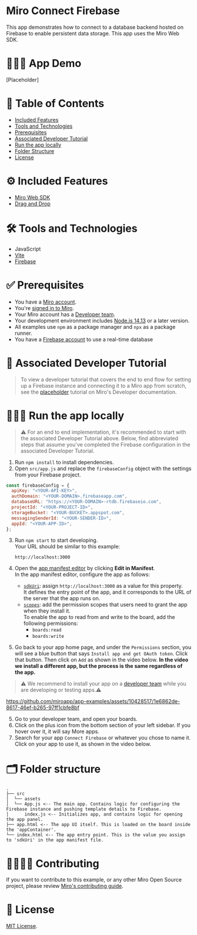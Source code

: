 # Miro Connect Firebase
This app demonstrates how to connect to a database backend hosted on Firebase to enable persistent data storage. This app uses the Miro Web SDK.

# 👨🏻‍💻 App Demo
[Placeholder]


# 📒 Table of Contents
* [Included Features](#features)
* [Tools and Technologies](#tools)
* [Prerequisites](#prerequisites)
* [Associated Developer Tutorial](#tutorial)
* [Run the app locally](#run)
* [Folder Structure](#folder)
* [License](#license)

# ⚙️ Included Features <a name="features"></a>

- [Miro Web SDK](https://developers.miro.com/docs/web-sdk-reference)
- [Drag and Drop](https://developers.miro.com/docs/add-drag-and-drop-to-your-app)


# 🛠️ Tools and Technologies <a name="tools"></a>

- JavaScript
- [Vite](https://vitejs.dev/)
- [Firebase](https://firebase.google.com/)

# ✅ Prerequisites <a name="prerequisites"></a>

- You have a [Miro account](https://miro.com/signup/).
- You're [signed in to Miro](https://miro.com/login/).
- Your Miro account has a [Developer team](https://developers.miro.com/docs/create-a-developer-team).
- Your development environment includes [Node.js 14.13](https://nodejs.org/en/download) or a later version.
- All examples use `npm` as a package manager and `npx` as a package runner.
- You have a [Firebase account](https://firebase.google.com/) to use a real-time database

# 📖 Associated Developer Tutorial <a name="tutorial"></a>

> To view a developer tutorial
> that covers the end to end flow for setting up a Firebase instance and connecting it to a Miro app from scratch, see the [placeholder]() tutorial on Miro's Developer documentation. 

# 🏃🏽‍♂️ Run the app locally <a name="run"></a>
> ⚠️ For an end to end implementation, it's recommended to start with the associated Developer Tutorial above. Below, find abbreviated steps that assume you've completed the Firebase configuration in the associated Developer Tutorial.

1. Run `npm install` to install dependencies.
2. Open `src/app.js` and replace the `firebaseConfig` object with the settings from your Firebase project.

```js
const firebaseConfig = {
  apiKey: "<YOUR-API-KEY>",
  authDomain: "<YOUR-DOMAIN>.firebaseapp.com",
  databaseURL: "https://<YOUR-DOMAIN>-rtdb.firebaseio.com",
  projectId: "<YOUR-PROJECT-ID>",
  storageBucket: "<YOUR-BUCKET>.appspot.com",
  messagingSenderId: "<YOUR-SENDER-ID>",
  appId: "<YOUR-APP-ID>",
};
```

3. Run `npm start` to start developing. \
   Your URL should be similar to this example:
   ```
   http://localhost:3000
   ```
4. Open the [app manifest editor](https://developers.miro.com/docs/manually-create-an-app#step-2-configure-your-app-in-miro) by clicking **Edit in Manifest**. \
   In the app manifest editor, configure the app as follows:

   - [`sdkUri`](https://developers.miro.com/docs/app-manifest#sdkuri): assign `http://localhost:3000` as a value for this property. \
     It defines the entry point of the app, and it corresponds to the URL of the server that the app runs on.
   - [`scopes`](https://developers.miro.com/docs/app-manifest#scopes): add the permission scopes that users need to grant the app when they install it. \
     To enable the app to read from and write to the board, add the following permissions:
     - `boards:read`
     - `boards:write`

5. Go back to your app home page, and under the `Permissions` section, you will see a blue button that says `Install app and get OAuth token`. Click that button. Then click on `Add` as shown in the video below. <b>In the video we install a different app, but the process is the same regardless of the app.</b>

> ⚠️ We recommend to install your app on a [developer team](https://developers.miro.com/docs/create-a-developer-team) while you are developing or testing apps.⚠️

https://github.com/miroapp/app-examples/assets/10428517/1e6862de-8617-46ef-b265-97ff1cbfe8bf

5. Go to your developer team, and open your boards.
6. Click on the plus icon from the bottom section of your left sidebar. If you hover over it, it will say More apps.
7. Search for your app `Connect Firebase` or whatever you chose to name it. Click on your app to use it, as shown in the video below.

# 🗂️ Folder structure <a name="folder"></a>

```
.
├── src
│  └── assets
│  └── App.js <-- The main app. Contains logic for configuring the Firebase instance and pushing template details to Firebase.
│      index.js <-- Initializes app, and contains logic for opening the app panel.
├── app.html <-- The app UI itself. This is loaded on the board inside the 'appContainer'.
└── index.html <-- The app entry point. This is the value you assign to 'sdkUri' in the app manifest file.
```


# 🫱🏻‍🫲🏽 Contributing <a name="contributing"></a>

If you want to contribute to this example, or any other Miro Open Source project, please review [Miro's contributing guide](https://github.com/miroapp/app-examples/blob/main/CONTRIBUTING.md).

# 🪪 License <a name="license"></a>

[MIT License](https://github.com/miroapp/app-examples/blob/main/LICENSE).
